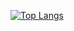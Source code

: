[![Top Langs](https://github-readme-stats.vercel.app/api/top-langs/?username=Eugene702&layout=compact)](https://github.com/Eugene702/github-readme-stats)
